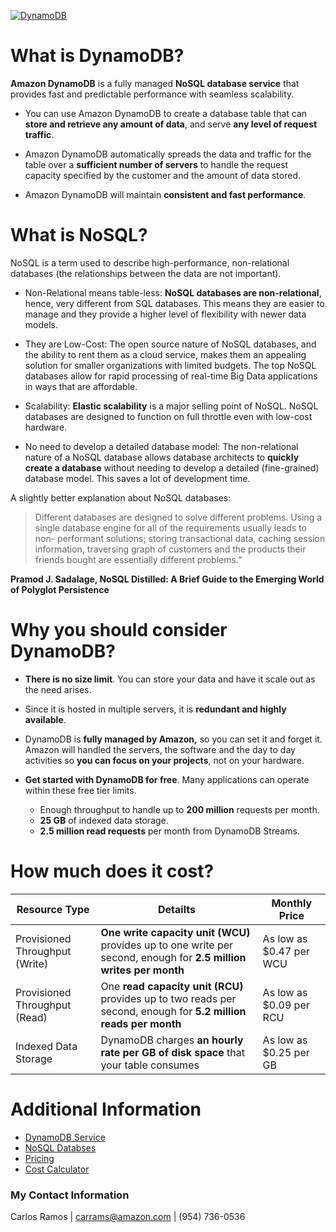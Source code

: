[![DynamoDB](https://www.herontechnology.co.nz/wp-content/uploads/dynamodb-logo.png)](https://aws.amazon.com/documentation/dynamodb/)

# What is DynamoDB?

**Amazon DynamoDB** is a fully managed **NoSQL database service** that provides fast and predictable performance with seamless scalability.

  - You can use Amazon DynamoDB to create a database table that can **store and retrieve any amount of data**, and serve **any level of request traffic**.
  
  - Amazon DynamoDB automatically spreads the data and traffic for the table over a **sufficient number of servers** to handle the request capacity specified by the customer and the amount of data stored.
  
  - Amazon DynamoDB will maintain **consistent and fast performance**.

# What is NoSQL?

NoSQL is a term used to describe high-performance, non-relational databases (the relationships between the data are not important). 
  - Non-Relational means table-less: **NoSQL databases are non-relational**, hence, very different from SQL databases. This means they are easier to manage and they provide a higher level of flexibility with newer data models.
 
- They are Low-Cost: The open source nature of NoSQL databases, and the ability to rent them as a cloud service, makes them an appealing solution for smaller organizations with limited budgets. The top NoSQL databases allow for rapid processing of real-time Big Data applications in ways that are affordable.
 
- Scalability: **Elastic scalability** is a major selling point of NoSQL. NoSQL databases are designed to function on full throttle even with low-cost hardware.
 
- No need to develop a detailed database model: The non-relational nature of a NoSQL database allows database architects to **quickly create a database** without needing to develop a detailed (fine-grained) database model. This saves a lot of development time.

A slightly better explanation about NoSQL databases:

>Different databases are designed to solve different problems. Using a single database engine for all of the requirements usually leads to non- performant solutions; storing transactional data, caching session information, traversing graph of customers and the products their friends bought are essentially different problems.” 

**Pramod J. Sadalage, NoSQL Distilled: A Brief Guide to the Emerging World of Polyglot Persistence**

# Why you should consider DynamoDB?

- **There is no size limit**. You can store your data and have it scale out as the need arises. 

- Since it is hosted in multiple servers, it is **redundant and highly available**.

- DynamoDB is **fully managed by Amazon,** so you can set it and forget it. Amazon will handled the servers, the software and the day to day activities so **you can focus on your projects**, not on your hardware.

- **Get started with DynamoDB for free**. Many applications can operate within these free tier limits.
    * Enough throughput to handle up to **200 million** requests per month.
    * **25 GB** of indexed data storage.
    * **2.5 million read requests** per month from DynamoDB Streams. 

# How much does it cost?

|Resource Type   |  Detailts | Monthly Price  |   
|---|---|---|
| Provisioned Throughput (Write)  |   **One write capacity unit (WCU)** provides up to one write per second, enough for **2.5 million writes per month**|As low as  $0.47 per WCU   |   
| Provisioned Throughput (Read)  |  One **read capacity unit (RCU)** provides up to two reads per second, enough for **5.2 million reads per month**| As low as  $0.09 per RCU  |   
| Indexed Data Storage	  | DynamoDB charges **an hourly rate per GB of disk space** that your table consumes  | As low as  $0.25 per GB  |   

# Additional Information

- [DynamoDB Service](https://aws.amazon.com/documentation/dynamodb/)
- [NoSQL Databses](https://aws.amazon.com/nosql/)
- [Pricing](https://aws.amazon.com/dynamodb/pricing/)
- [Cost Calculator](https://calculator.s3.amazonaws.com/index.html)

### My Contact Information

Carlos Ramos |
carrams@amazon.com |
(954) 736-0536
